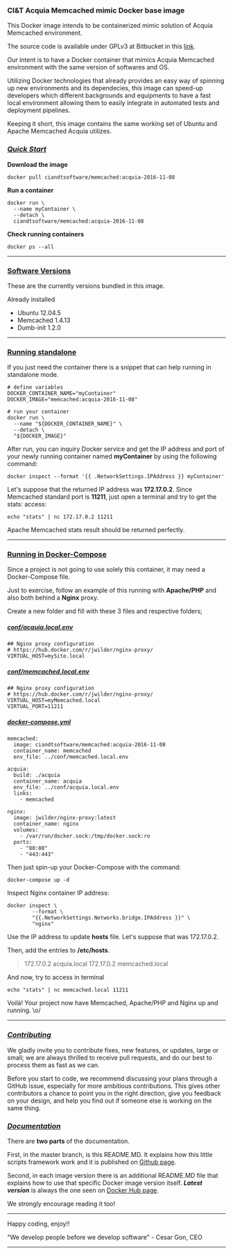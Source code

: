 ### CI&T Acquia Memcached mimic Docker base image

This Docker image intends to be containerized mimic solution of Acquia Memcached environment.

The source code is available under GPLv3 at Bitbucket in this [link](https://bitbucket.org/ciandt_it/docker-hub-memcached).

Our intent is to have a Docker container that mimics Acquia Memcached environment with the same version of softwares and OS.

Utilizing Docker technologies that already provides an easy way of spinning up new environments and its dependecies, this image can speed-up developers which different backgrounds and equipments to have a fast local environment allowing them to easily integrate in automated tests and deployment pipelines.

Keeping it short, this image contains the same working set of Ubuntu and Apache Memcached Acquia utilizes.

### [*Quick Start*](#quickstart)

__Download the image__

```
docker pull ciandtsoftware/memcached:acquia-2016-11-08
```

__Run a container__

```
docker run \
  --name myContainer \
  --detach \
  ciandtsoftware/memcached:acquia-2016-11-08
```

__Check running containers__

```
docker ps --all
```

* * *

### [Software Versions](#software-versions)

These are the currently versions bundled in this image.

Already installed

* Ubuntu 12.04.5
* Memcached 1.4.13
* Dumb-init 1.2.0

* * *

### [Running standalone](#running-standalone)

If you just need the container there is a snippet that can help running in standalone mode.

```
# define variables
DOCKER_CONTAINER_NAME="myContainer"
DOCKER_IMAGE="memcached:acquia-2016-11-08"

# run your container
docker run \
  --name "${DOCKER_CONTAINER_NAME}" \
  --detach \
  "${DOCKER_IMAGE}"
```

After run, you can inquiry Docker service and get the IP address and port of your newly running container named __myContainer__ by using the following command:

```
docker inspect --format '{{ .NetworkSettings.IPAddress }} myContainer'
```

Let's suppose that the returned IP address was __172.17.0.2__.
Since Memcached standard port is __11211__, just open a terminal and try to get the stats: access:

```
echo "stats" | nc 172.17.0.2 11211
```

Apache Memcached stats result should be returned perfectly.

* * *

### [Running in Docker-Compose](#running-docker-compose)

Since a project is not going to use solely this container, it may need a Docker-Compose file.

Just to exercise, follow an example of this running with __Apache/PHP__ and also both behind a __Nginx__ proxy.

Create a new folder and fill with these 3 files and respective folders;

##### [__conf/acquia.local.env__](#acquia-env)

```
## Nginx proxy configuration
# https://hub.docker.com/r/jwilder/nginx-proxy/
VIRTUAL_HOST=mySite.local
```

##### [__conf/memcached.local.env__](#acquia-env)

```
## Nginx proxy configuration
# https://hub.docker.com/r/jwilder/nginx-proxy/
VIRTUAL_HOST=myMemcached.local
VIRTUAL_PORT=11211
```

##### [__docker-compose.yml__](#docker-compose)

```
memcached:
  image: ciandtsoftware/memcached:acquia-2016-11-08
  container_name: memcached
  env_file: ../conf/memcached.local.env

acquia:
  build: ./acquia
  container_name: acquia
  env_file: ../conf/acquia.local.env
  links:
    - memcached

nginx:
  image: jwilder/nginx-proxy:latest
  container_name: nginx
  volumes:
    - /var/run/docker.sock:/tmp/docker.sock:ro
  ports:
    - "80:80"
    - "443:443"
```

Then just spin-up your Docker-Compose with the command:

```
docker-compose up -d
```

Inspect Nginx container IP address:

```
docker inspect \
        --format \
        "{{.NetworkSettings.Networks.bridge.IPAddress }}" \
        "nginx"
```

Use the IP address to update __hosts__ file. Let's suppose that was 172.17.0.2.

Then, add the entries to __/etc/hosts__.

> 172.17.0.2 acquia.local
> 172.17.0.2 memcached.local

And now, try to access in terminal

```
echo "stats" | nc memcached.local 11211
```

Voilà!
Your project now have Memcached, Apache/PHP and Nginx up and running.
\\o/

* * *

### [*Contributing*](#contributing)

We gladly invite you to contribute fixes, new features, or updates, large or small; we are always thrilled to receive pull requests, and do our best to process them as fast as we can.

Before you start to code, we recommend discussing your plans through a GitHub issue, especially for more ambitious contributions. This gives other contributors a chance to point you in the right direction, give you feedback on your design, and help you find out if someone else is working on the same thing.

### [*Documentation*](#documentation)

There are __two parts__ of the documentation.

First, in the master branch, is this README.MD. It explains how this little scripts framework work and it is published on [Github page](https://github.com/ciandt-dev/docker-hub-memcached).

Second, in each image version there is an additional README.MD file that explains how to use that specific Docker image version itself. __*Latest version*__ is always the one seen on [Docker Hub page](https://hub.docker.com/r/ciandtsoftware/memcached).

We strongly encourage reading it too!

* * *

Happy coding, enjoy!!

"We develop people before we develop software" - Cesar Gon, CEO

* * *
